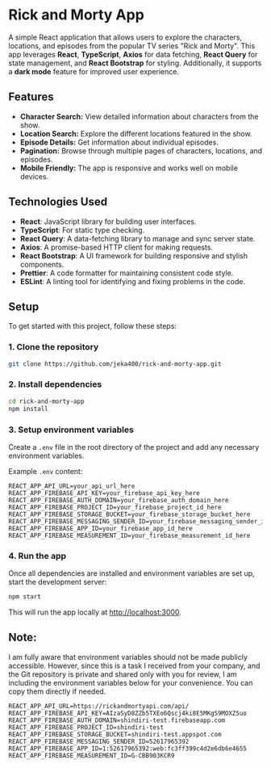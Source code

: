 # Rick and Morty App

A simple React application that allows users to explore the 
characters, locations, and episodes from the popular TV series "Rick and Morty". 
This app leverages **React**, **TypeScript**, **Axios** for data fetching, 
**React Query** for state management, 
and **React Bootstrap** for styling. 
Additionally, it supports a **dark mode** feature for improved user experience.


## Features

- **Character Search:** View detailed information about characters from the show.
- **Location Search:** Explore the different locations featured in the show.
- **Episode Details:** Get information about individual episodes.
- **Pagination:** Browse through multiple pages of characters, locations, and episodes.
- **Mobile Friendly:** The app is responsive and works well on mobile devices.

## Technologies Used

- **React**: JavaScript library for building user interfaces.
- **TypeScript**: For static type checking.
- **React Query**: A data-fetching library to manage and sync server state.
- **Axios**: A promise-based HTTP client for making requests.
- **React Bootstrap**: A UI framework for building responsive and stylish components.
- **Prettier**: A code formatter for maintaining consistent code style.
- **ESLint**: A linting tool for identifying and fixing problems in the code.

## Setup

To get started with this project, follow these steps:

### 1. Clone the repository

```bash
git clone https://github.com/jeka400/rick-and-morty-app.git
```

### 2. Install dependencies

```bash
cd rick-and-morty-app
npm install
```

### 3. Setup environment variables

Create a `.env` file in the root directory of the project and add any necessary environment variables.

Example `.env` content:

```env
REACT_APP_API_URL=your_api_url_here
REACT_APP_FIREBASE_API_KEY=your_firebase_api_key_here
REACT_APP_FIREBASE_AUTH_DOMAIN=your_firebase_auth_domain_here
REACT_APP_FIREBASE_PROJECT_ID=your_firebase_project_id_here
REACT_APP_FIREBASE_STORAGE_BUCKET=your_firebase_storage_bucket_here
REACT_APP_FIREBASE_MESSAGING_SENDER_ID=your_firebase_messaging_sender_id_here
REACT_APP_FIREBASE_APP_ID=your_firebase_app_id_here
REACT_APP_FIREBASE_MEASUREMENT_ID=your_firebase_measurement_id_here
```

### 4. Run the app

Once all dependencies are installed and environment variables are set up, start the development server:

```bash
npm start
```

This will run the app locally at [http://localhost:3000](http://localhost:3000).

## Note:
I am fully aware that environment variables should not be made publicly accessible. However, since this is a task I received from your company, and the Git repository is private and shared only with you for review, I am including the environment variables below for your convenience. You can copy them directly if needed.

```
REACT_APP_API_URL=https://rickandmortyapi.com/api/
REACT_APP_FIREBASE_API_KEY=AIzaSyD8ZZb5TXEo6Qscj4ki8E5MKgS9MOXZSuo
REACT_APP_FIREBASE_AUTH_DOMAIN=shindiri-test.firebaseapp.com
REACT_APP_FIREBASE_PROJECT_ID=shindiri-test
REACT_APP_FIREBASE_STORAGE_BUCKET=shindiri-test.appspot.com
REACT_APP_FIREBASE_MESSAGING_SENDER_ID=52617965392
REACT_APP_FIREBASE_APP_ID=1:52617965392:web:fc3ff399c4d2e6db6e4655
REACT_APP_FIREBASE_MEASUREMENT_ID=G-CBB903KCR9
```
